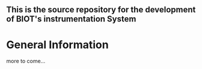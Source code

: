 ## This is the source repository for the development of BIOT's instrumentation System

# General Information
more to come...